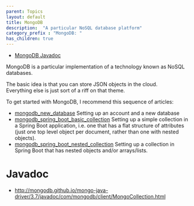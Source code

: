 ```yaml
---
parent: Topics
layout: default
title: MongoDB
description:  "A particular NoSQL database platform"
category_prefix	: "MongoDB: "
has_children: true
---
```


* [MongoDB Javadoc](http://mongodb.github.io/mongo-java-driver/3.6/javadoc/)

MongoDB is a particular implementation of a technology known as NoSQL databases.

The basic idea is that you can store JSON objects in the cloud.   
Everything else is just sort of a riff on that theme.

To get started with MongoDB, I recommend this sequence of articles:

* [mongodb_new_database](/topics/mongodb/mongodb_new_database) Setting up an account and a new database
* [mongodb_spring_boot_basic_collection](/topics/mongodb/mongodb_spring_boot_basic_collection/) Setting up a simple collection in a Spring Boot application, i.e. one that has a flat structure of attributes (just one top level object per document, rather than one with nested objects).
* [mongodb_spring_boot_nested_collection](/topics/mongodb/mongodb_spring_boot_nested_collection/) Setting up a collection in Spring Boot that has nested objects and/or arrays/lists.


# Javadoc

* <http://mongodb.github.io/mongo-java-driver/3.7/javadoc/com/mongodb/client/MongoCollection.html>

